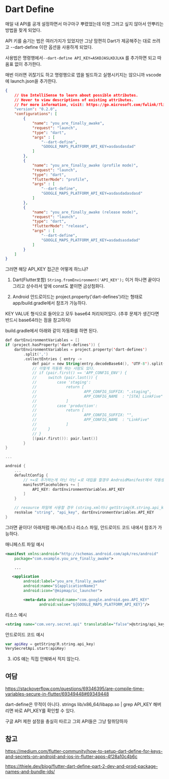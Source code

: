 # Dart Define
매일 내 API를 공개 설정하면서 마구마구 뿌렸었는데 이젠 그러고 싶지 않아서 안뿌리는 방법을 찾게 되었다.  

API 키를 숨기는 법은 여러가지가 있었지만 그냥 맘편히 Dart가 제공해주는 대로 쓰려고 --dart-define 이란 옵션을 사용하게 되었다.  

사용법은 명령행에서`--dart-define API_KEY=ASKDJASLKDJLKA` 를 추가하면 되고 따옴표 없이 추가한다.  

매번 이러면 귀찮기도 하고 명령행으로 앱을 빌드하고 실행시키지는 않으니까 vscode에 launch.json을 추가한다. 

```json
{
    // Use IntelliSense to learn about possible attributes.
    // Hover to view descriptions of existing attributes.
    // For more information, visit: https://go.microsoft.com/fwlink/?linkid=830387
    "version": "0.2.0",
    "configurations": [
        {
            "name": "you_are_finally_awake",
            "request": "launch",
            "type": "dart",
            "args" : [
                "--dart-define",
                "GOOGLE_MAPS_PLATFORM_API_KEY=asdasdasdad"
            ]
        },
        {
            "name": "you_are_finally_awake (profile mode)",
            "request": "launch",
            "type": "dart",
            "flutterMode": "profile",
            "args" : [
                "--dart-define",
                "GOOGLE_MAPS_PLATFORM_API_KEY=asdasdadasdasd"
            ]
        },
        {
            "name": "you_are_finally_awake (release mode)",
            "request": "launch",
            "type": "dart",
            "flutterMode": "release",
            "args" : [
                "--dart-define",
                "GOOGLE_MAPS_PLATFORM_API_KEY=asdadsasdadad"
            ]
        }
    ]
}
```

그러면 해당 API_KEY 접근은 어떻게 하느냐?  

1. Dart(Flutter포함)
`String.fromEnvironment('API_KEY');` 이거 하나면 끝이다 그리고 상수라서 앞에 const도 붙이면 금상첨화다.  

2. Android
안드로이드는 project.property('dart-defines')라는 형태로 app/build.gradle에서 참조가 가능하다.  

KEY VALUE 형식으로 들어오고 모두 base64 처리되어있다. (추후 문제가 생긴다면 반드시 base64라는 점을 참고하자)  

build.gradle에서 아래와 같이 자동화를 하면 된다.
```kotlin
def dartEnvironmentVariables = []
if (project.hasProperty('dart-defines')) {
    dartEnvironmentVariables = project.property('dart-defines')
        .split(',')
        .collectEntries { entry ->
            def pair = new String(entry.decodeBase64(), 'UTF-8').split('=')
            // 이렇게 자동화 하는 사람도 있다.
            // if (pair.first() == 'APP_CONFIG_ENV') {
            //     switch (pair.last()) {
            //         case 'staging':
            //             return [
            //                     APP_CONFIG_SUFFIX: ".staging",
            //                     APP_CONFIG_NAME  : "[STA] LinkFive"
            //             ]
            //         case 'production':
            //             return [
            //                     APP_CONFIG_SUFFIX: "",
            //                     APP_CONFIG_NAME  : "LinkFive"
            //             ]
            //     }
            // }
            [(pair.first()): pair.last()]
        }
}

...

android {
    ...
    defaultConfig {
        // +=로 추가하는게 아닌 아닌 =로 대입을 할경우 AndroidManifest에서 자동생성되는 applicationName이 없다고 나오게 된다.
        manifestPlaceholders += [
            API_KEY: dartEnvironmentVariables.API_KEY
        ]
    }

    // resource 파일에 사용할 경우 (string.xml이나 getString(R.string.api_key) 등) resValue 라인을 추가한다.
    resValue "string", "api_key", dartEnvironmentVariables.API_KEY
}
```

그러면 끝이다! 아래처럼 매니페스트나 리소스 파일, 안드로이드 코드 내에서 참조가 가능하다.  

매니페스트 파일 예시
```xml
<manifest xmlns:android="http://schemas.android.com/apk/res/android"
    package="com.example.you_are_finally_awake">

    ...

   <application
        android:label="you_are_finally_awake"
        android:name="${applicationName}"
        android:icon="@mipmap/ic_launcher">

        <meta-data android:name="com.google.android.geo.API_KEY"
               android:value="${GOOGLE_MAPS_PLATFORM_API_KEY}"/>
```
리소스 예시
```xml
<string name="com.very.secret.api" translatable="false">@string/api_key</string>
```
안드로이드 코드 예시
```kotlin
var apiKey = getString(R.string.api_key)
VerySecretApi.start(apiKey)
```

3. iOS
얘는 직접 안해봐서 적지 않는다.  

## 여담
https://stackoverflow.com/questions/69346395/are-compile-time-variables-secure-in-flutter/69349448#69349448  

dart-define은 무적이 아니다. strings lib/x86_64/libapp.so | grep API_KEY 해버리면 바로 API_KEY를 확인할 수 있다.  

구글 API 제한 설정을 충실히 따르고 그외 API들은 그냥 탈취당하자

## 참고
https://medium.com/flutter-community/how-to-setup-dart-define-for-keys-and-secrets-on-android-and-ios-in-flutter-apps-4f28a10c4b6c   

https://thiele.dev/blog/flutter-dart-define-part-2-dev-and-prod-package-names-and-bundle-ids/  
